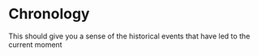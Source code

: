 # Chronology

This should give you a sense of the historical events that have led to the current moment
